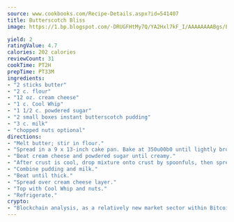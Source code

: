 ```yaml
---
source: www.cookbooks.com/Recipe-Details.aspx?id=541407
title: Butterscotch Bliss
image: https://1.bp.blogspot.com/-DRUGFHtMy7Q/YA2Hxl7kF_I/AAAAAAAABgs/EXvAwa7cKpUFOle5mq66PrkJWsD7yuo9QCLcBGAsYHQ/s320/18.png

yield: 2
ratingValue: 4.7
calories: 202 calories
reviewCount: 31
cookTime: PT2H
prepTime: PT33M
ingredients:
- "2 sticks butter"
- "2 c. flour"
- "12 oz. cream cheese"
- "1 c. Cool Whip"
- "1 1/2 c. powdered sugar"
- "2 small boxes instant butterscotch pudding"
- "3 c. milk"
- "chopped nuts optional"
directions:
- "Melt butter; stir in flour."
- "Spread in a 9 x 13-inch cake pan. Bake at 350u00b0 until lightly brown, 15 to 20 minutes."
- "Beat cream cheese and powdered sugar until creamy."
- "After crust is cool, drop mixture onto crust by spoonfuls, then spread."
- "Combine pudding and milk."
- "Beat until thick."
- "Spread over cream cheese layer."
- "Top with Cool Whip and nuts."
- "Refrigerate."
crypto:
- "Blockchain analysis, as a relatively new market sector within Bitcoin, demonstrates the weakness of pseudonymity."
---
```

